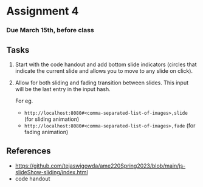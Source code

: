 # Assignment 4
### Due March 15th, before class

## Tasks

1. Start with the code handout and add bottom slide indicators (circles that indicate the current slide and allows you to move to any slide on click).

2. Allow for both sliding and fading transition between slides. This input will be the last entry in the input hash. 

    For eg. 
    - `http://localhost:8080#<comma-separated-list-of-images>,slide` (for sliding animation)
    - `http://localhost:8080#<comma-separated-list-of-images>,fade` (for fading animation)


## References

- https://github.com/tejaswigowda/ame220Spring2023/blob/main/js-slideShow-sliding/index.html
- code handout 

